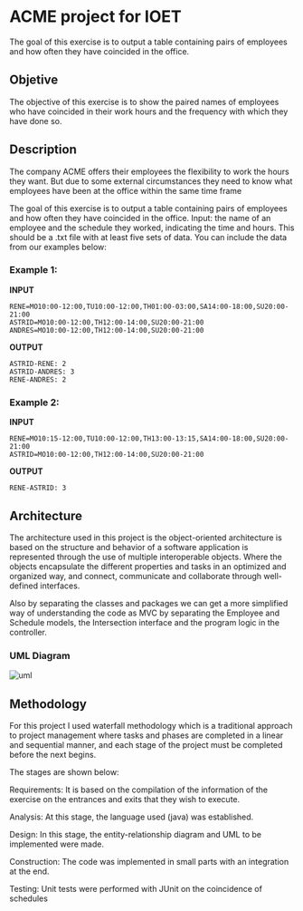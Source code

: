 # ACME project for IOET
The goal of this exercise is to output a table containing pairs of employees and how often they have coincided in the office.
## Objetive
The objective of this exercise is to show the paired names of employees who have coincided in their work hours and the frequency with which they have done so.

## Description 
The company ACME offers their employees the flexibility to work the hours they want. But due to some external circumstances they need to know what employees have been at the office within the same time frame

The goal of this exercise is to output a table containing pairs of employees and how often they have coincided in the office.
Input: the name of an employee and the schedule they worked, indicating the time and hours. This should be a .txt file with at least five sets of data. You can include the data from our examples below:

### Example 1:

**INPUT**
```
RENE=MO10:00-12:00,TU10:00-12:00,TH01:00-03:00,SA14:00-18:00,SU20:00- 21:00
ASTRID=MO10:00-12:00,TH12:00-14:00,SU20:00-21:00
ANDRES=MO10:00-12:00,TH12:00-14:00,SU20:00-21:00
```
**OUTPUT**
```
ASTRID-RENE: 2
ASTRID-ANDRES: 3
RENE-ANDRES: 2
```
### Example 2:

**INPUT**
```
RENE=MO10:15-12:00,TU10:00-12:00,TH13:00-13:15,SA14:00-18:00,SU20:00-21:00
ASTRID=MO10:00-12:00,TH12:00-14:00,SU20:00-21:00
```

**OUTPUT**
```
RENE-ASTRID: 3
```

## Architecture

The architecture used in this project is the object-oriented architecture is based on the structure and behavior of a software application is represented through the use of multiple interoperable objects. Where the objects encapsulate the different properties and tasks in an optimized and organized way, and connect, communicate and collaborate through well-defined interfaces.

Also by separating the classes and packages we can get a more simplified way of understanding the code as MVC by separating the Employee and Schedule models, the Intersection interface and the program logic in the controller.

### UML Diagram
![uml](https://user-images.githubusercontent.com/56647127/163497233-36610bd0-f345-4d88-be1e-f6d64a332a23.png)

## Methodology

For this project I used waterfall methodology which is a traditional approach to project management where tasks and phases are completed in a linear and sequential manner, and each stage of the project must be completed before the next begins.

The stages are shown below:

Requirements: It is based on the compilation of the information of the exercise on the entrances and exits that they wish to execute.

Analysis: At this stage, the language used (java) was established.

Design: In this stage, the entity-relationship diagram and UML to be implemented were made.

Construction: The code was implemented in small parts with an integration at the end.

Testing: Unit tests were performed with JUnit on the coincidence of schedules


